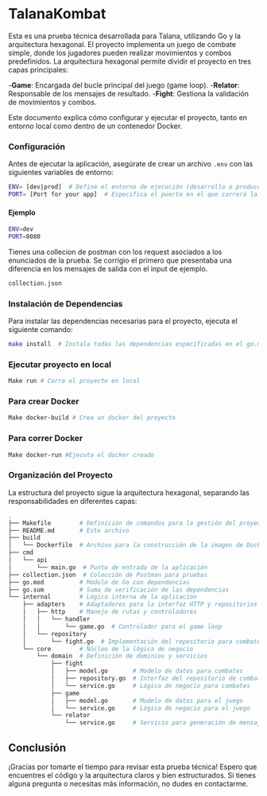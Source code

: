 # TalanaKombat

Esta es una prueba técnica desarrollada para Talana, utilizando Go y la arquitectura hexagonal. El proyecto implementa un juego de combate simple, donde los jugadores pueden realizar movimientos y combos predefinidos. La arquitectura hexagonal permite dividir el proyecto en tres capas principales: 

-**Game**: Encargada del bucle principal del juego (game loop).
-**Relator**: Responsable de los mensajes de resultado.
-**Fight**: Gestiona la validación de movimientos y combos.

Este documento explica cómo configurar y ejecutar el proyecto, tanto en entorno local como dentro de un contenedor Docker.

### Configuración

Antes de ejecutar la aplicación, asegúrate de crear un archivo `.env` con las siguientes variables de entorno:

```bash
ENV= [dev|prod]  # Define el entorno de ejecución (desarrollo o producción).
PORT= [Port for your app]  # Especifica el puerto en el que correrá la aplicación.
```
#### Ejemplo
```bash
ENV=dev
PORT=8080
```

Tienes una collecion de postman con los request asociados a los enunciados de la prueba. Se corrigio el primero que presentaba una diferencia en los mensajes de salida con el input de ejemplo.

```bash
collection.json
```


### Instalación de Dependencias

Para instalar las dependencias necesarias para el proyecto, ejecuta el siguiente comando:

```bash
make install  # Instala todas las dependencias especificadas en el go.mod
```

### Ejecutar proyecto en local 
 
```bash
Make run # Corre el proyecto en local 
```

### Para crear Docker

```bash
Make docker-build # Crea un docker del proyecto 
```

### Para correr Docker

```bash
Make docker-run #Ejecuta el docker creado
```

### Organización del Proyecto

La estructura del proyecto sigue la arquitectura hexagonal, separando las responsabilidades en diferentes capas:

```bash
.
├── Makefile        # Definición de comandos para la gestión del proyecto
├── README.md       # Este archivo
├── build
│   └── Dockerfile  # Archivo para la construcción de la imagen de Docker
├── cmd
│   └── api
│       └── main.go  # Punto de entrada de la aplicación
├── collection.json  # Colección de Postman para pruebas
├── go.mod          # Módulo de Go con dependencias
├── go.sum          # Suma de verificación de las dependencias
└── internal        # Lógica interna de la aplicación
    ├── adapters    # Adaptadores para la interfaz HTTP y repositorios
    │   ├── http    # Manejo de rutas y controladores
    │   │   └── handler
    │   │       └── game.go  # Controlador para el game loop
    │   └── repository
    │       └── fight.go  # Implementación del repositorio para combates
    └── core        # Núcleo de la lógica de negocio
        └── domain  # Definición de dominios y servicios
            ├── fight
            │   ├── model.go       # Modelo de datos para combates
            │   ├── repository.go  # Interfaz del repositorio de combates
            │   └── service.go     # Lógica de negocio para combates
            ├── game
            │   ├── model.go       # Modelo de datos para el juego
            │   └── service.go     # Lógica de negocio para el juego
            └── relator
                └── service.go     # Servicio para generación de mensajes
```

## Conclusión

¡Gracias por tomarte el tiempo para revisar esta prueba técnica! Espero que encuentres el código y la arquitectura claros y bien estructurados. Si tienes alguna pregunta o necesitas más información, no dudes en contactarme.